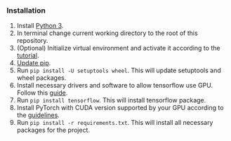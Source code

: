 ### Installation
1. Install [Python 3](https://www.python.org/downloads/).
1. In terminal change current working directory to the root of this repository.
1. (Optional) Initialize virtual environment and activate it according to the
   [tutorial](https://docs.python.org/3/library/venv.html).
1. [Update pip](https://pip.pypa.io/en/stable/installing/#upgrading-pip).
1. Run `pip install -U setuptools wheel`. This will update setuptools and wheel packages.
1. Install necessary drivers and software to allow tensorflow use GPU. Follow this 
   [guide](https://www.tensorflow.org/install/gpu#software_requirements).
1. Run `pip install tensorflow`. This will install tensorflow package.
1. Install PyTorch with CUDA version supported by your GPU according to the 
   [guidelines](https://pytorch.org/).
1. Run `pip install -r requirements.txt`. This will install all necessary packages for the project.
